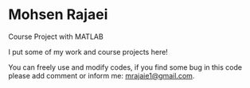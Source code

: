 # Mohsen Rajaei
Course Project with MATLAB

I put some of my work and course projects here!

You can freely use and modify codes, if you find some bug in this code please add comment or inform me: mrajaie1@gmail.com.
